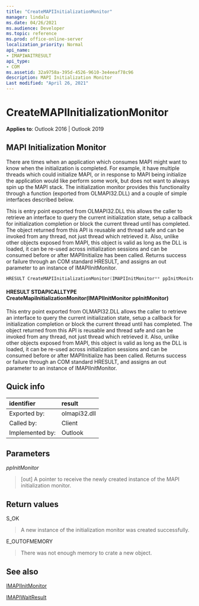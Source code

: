 ```yaml
---
title: "CreateMAPIInitializationMonitor" 
manager: lindalu
ms.date: 04/26/2021
ms.audience: Developer
ms.topic: reference
ms.prod: office-online-server
localization_priority: Normal
api_name:
- IMAPIWAITRESULT
api_type:
- COM
ms.assetid: 32a9758a-395d-4526-9610-3e4eeaf78c96
description: MAPI Initialization Monitor
Last modified: "April 26, 2021"
---
```


# CreateMAPIInitializationMonitor

**Applies to**: Outlook 2016 | Outlook 2019
  
## MAPI Initialization Monitor

There are times when an application which consumes MAPI might want to know when the initialization is completed. For example, it have multiple threads which could initialize MAPI, or in response to MAPI being initialize the application would like perform some work, but does not want to always spin up the MAPI stack. The initialization monitor provides this functionality through a function (exported from OLMAPI32.DLL) and a couple of simple interfaces described below.

This is entry point exported from OLMAPI32.DLL this allows the caller to retrieve an interface to query the current initialization state, setup a callback for initialization completion or block the current thread until has completed. The object returned from this API is reusable and thread safe and can be invoked from any thread, not just thread which retrieved it. Also, unlike other objects exposed from MAPI, this object is valid as long as the DLL is loaded, it can be re-used across initialization sessions and can be consumed before or after MAPIInitialize has been called. Returns success or failure through an COM standard HRESULT, and assigns an out parameter to an instance of IMAPIInitMonitor.

```cpp
HRESULT CreateMAPIInitializationMonitor(IMAPIInitMonitor** ppInitMonitor); 
```
#### HRESULT STDAPICALLTYPE CreateMapiInitializationMonitor(IMAPIInitMonitor ppInitMonitor)

This entry point exported from OLMAPI32.DLL allows the caller to retrieve an interface to query the current initialization state, setup a callback for initialization completion or block the current thread until has completed. The object returned from this API is reusable and thread safe and can be invoked from any thread, not just thread which retrieved it. Also, unlike other objects exposed from MAPI, this object is valid as long as the DLL is loaded, it can be re-used across initialization sessions and can be consumed before or after MAPIInitialize has been called. Returns success or failure through an COM standard HRESULT, and assigns an out parameter to an instance of IMAPIInitMonitor.
  
## Quick info

| identifier | result |
|:-----|:-----|
|Exported by:  <br/> |olmapi32.dll  <br/> |
|Called by:  <br/> |Client  <br/> |
|Implemented by:  <br/> |Outlook  <br/> |

## Parameters
  
 _ppInitMonitor_
> [out] A pointer to receive the newly created instance of the MAPI initialization monitor.
  
## Return values

S_OK
> A new instance of the initialization monitor was created successfully.

E_OUTOFMEMORY
> There was not enough memory to crate a new object.

## See also
[IMAPIInitMonitor](imapiinitmonitoriunknown.md)

[IMAPIWaitResult](imapiwaitresultiunknown.md)
